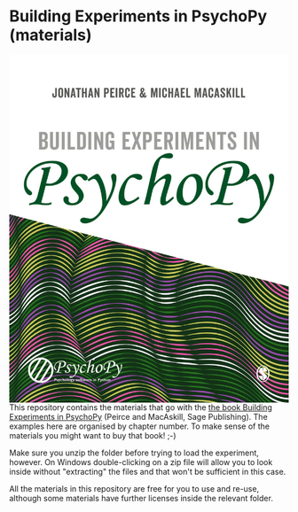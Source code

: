 # Building Experiments in PsychoPy (materials)

<img align="left" src="BuildingExperimentsCover.jpg">

This repository contains the materials that go with the [the book Building Experiments in PsychoPy][bookURL] (Peirce and MacAskill, Sage Publishing). The examples here are organised by chapter number. To make sense of the materials you might want to buy that book! ;-)

Make sure you unzip the folder before trying to load the experiment, however. On Windows double-clicking on a zip file will allow you to look inside without "extracting" the files and that won't be sufficient in this case.

All the materials in this repository are free for you to use and re-use, although some materials have further licenses inside the relevant folder.

[bookURL]: https://uk.sagepub.com/en-gb/eur/building-experiments-in-psychopy/book253480
